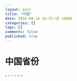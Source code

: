 ```yaml
---
layout: post
title: "中国"
date: 2016-09-24 16:53:15 +0800
categories: []
tags: []
comments: false
published: true
---
```


# 中国省份

\- - - - - -

